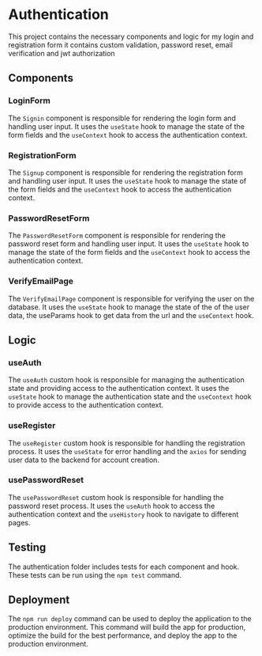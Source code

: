 # Authentication

This project contains the necessary components and logic for my login and registration form it contains custom validation, password reset, email verification and jwt authorization

## Components

### LoginForm

The `Signin` component is responsible for rendering the login form and handling user input. It uses the `useState` hook to manage the state of the form fields and the `useContext` hook to access the authentication context.

### RegistrationForm

The `Signup` component is responsible for rendering the registration form and handling user input. It uses the `useState` hook to manage the state of the form fields and the `useContext` hook to access the authentication context.

### PasswordResetForm

The `PasswordResetForm` component is responsible for rendering the password reset form and handling user input. It uses the `useState` hook to manage the state of the form fields and the `useContext` hook to access the authentication context.

### VerifyEmailPage

The `VerifyEmailPage` component is responsible for verifying the user on the database. It uses the `useState` hook to manage the state of the of the user data, the useParams hook to get data from the url and the `useContext` hook.

## Logic

### useAuth

The `useAuth` custom hook is responsible for managing the authentication state and providing access to the authentication context. It uses the `useState` hook to manage the authentication state and the `useContext` hook to provide access to the authentication context.

### useRegister

The `useRegister` custom hook is responsible for handling the registration process. It uses the `useState` for error handling and the `axios` for sending user data to the backend for account creation.

### usePasswordReset

The `usePasswordReset` custom hook is responsible for handling the password reset process. It uses the `useAuth` hook to access the authentication context and the `useHistory` hook to navigate to different pages.

## Testing

The authentication folder includes tests for each component and hook. These tests can be run using the `npm test` command.

## Deployment

The `npm run deploy` command can be used to deploy the application to the production environment. This command will build the app for production, optimize the build for the best performance, and deploy the app to the production environment.
